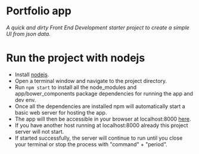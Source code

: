 # Portfolio app
_A quick and dirty Front End Development starter project to create a simple UI from json data._

# Run the project with nodejs
* Install [nodejs](https://nodejs.org/en/download/).
* Open a terminal window and navigate to the project directory.
* Run `npm start` to install all the node_modules and app/bower_components package dependencies for running the app and dev env.
* Once all the dependencies are installed npm will automatically start a basic web server for hosting the app.
* The app will then be accessible in your browser at localhost:8000 [here](http://localhost:8000/).
* If you have another host running at localhost:8000 already this project server will not start.
* If started successfully, the server will continue to run until you close your terminal or stop the process with "command" + "period".